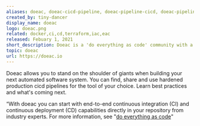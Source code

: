```yaml
---
aliases: doeac, doeac-cicd-pipeline, doeac-pipeline-cicd, doeac-pipeline
created_by: tiny-dancer
display_name: doeac
logo: doeac.png
related: docker,ci,cd,terraform,iac,eac
released: Febuary 1, 2021
short_description: Doeac is a 'do everything as code' community with a registry for discovering cicd pipelines as code. 
topic: doeac
url: https://doeac.io
---
```

Doeac allows you to stand on the shoulder of giants when building your next automated software system.  You can find, share and use hardened production cicd pipelines for the tool of your choice.  Learn best practices and what's coming next.

“With doeac you can start with end-to-end continuous integration (CI) and continuous deployment (CD) capabilities directly in your repository from industry experts. For more information, see "[do everything as code](https://doeac.io)"
